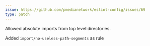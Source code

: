 ```yaml
---
issue: https://github.com/pmedianetwork/eslint-config/issues/69
type: patch
---
```


Allowed absolute imports from top level directories.

Added `import/no-useless-path-segments` as rule
